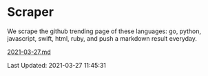# Scraper

We scrape the github trending page of these languages: go, python, javascript, swift, html, ruby, and push a markdown result everyday.

[2021-03-27.md](https://github.com/henson/Scraper/blob/master/2021-03-27.md)

Last Updated: 2021-03-27 11:45:31